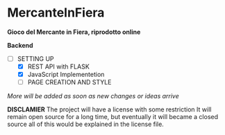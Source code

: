 # MercanteInFiera

**Gioco del Mercante in Fiera, riprodotto online**

**Backend**
- [ ] SETTING UP
	- [x] REST API with FLASK
	- [x] JavaScript Implementetion
	- [ ] PAGE CREATION AND STYLE

_More will be added as soon as new changes or ideas arrive_

**DISCLAMIER**
The project will have a license with some restriction
It will remain open source for a long time, but eventually
it will became a closed source all of this would be explained in the 
license file. 
